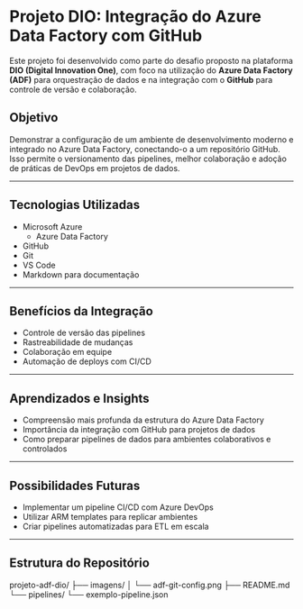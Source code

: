 #  Projeto DIO: Integração do Azure Data Factory com GitHub

Este projeto foi desenvolvido como parte do desafio proposto na plataforma **DIO (Digital Innovation One)**, com foco na utilização do **Azure Data Factory (ADF)** para orquestração de dados e na integração com o **GitHub** para controle de versão e colaboração.

##  Objetivo

Demonstrar a configuração de um ambiente de desenvolvimento moderno e integrado no Azure Data Factory, conectando-o a um repositório GitHub. Isso permite o versionamento das pipelines, melhor colaboração e adoção de práticas de DevOps em projetos de dados.

---

##  Tecnologias Utilizadas

- Microsoft Azure
  - Azure Data Factory
- GitHub
- Git
- VS Code
- Markdown para documentação
---

## Benefícios da Integração

- Controle de versão das pipelines
- Rastreabilidade de mudanças
- Colaboração em equipe
- Automação de deploys com CI/CD

---

## Aprendizados e Insights

- Compreensão mais profunda da estrutura do Azure Data Factory
- Importância da integração com GitHub para projetos de dados
- Como preparar pipelines de dados para ambientes colaborativos e controlados

---

## Possibilidades Futuras

- Implementar um pipeline CI/CD com Azure DevOps
- Utilizar ARM templates para replicar ambientes
- Criar pipelines automatizadas para ETL em escala

---
##  Estrutura  do Repositório
projeto-adf-dio/
├── imagens/
│ └── adf-git-config.png
├── README.md
└── pipelines/
└── exemplo-pipeline.json


